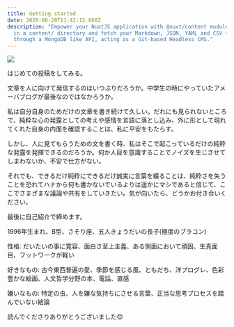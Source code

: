 ```yaml
---
title: Getting started
date: 2020-08-28T11:42:12.668Z
description: "Empower your NuxtJS application with @nuxt/content module: write
  in a content/ directory and fetch your Markdown, JSON, YAML and CSV files
  through a MongoDB like API, acting as a Git-based Headless CMS."
---
```

![](../assets/VD1B07_2.JPG)



はじめての投稿をしてみる。

文章を人に向けて発信するのはいつぶりだろうか。中学生の時にやっていたアメーバブログが最後なのではなかろうか。

私は自分自身のためだけの文章を書き続けて久しい。だれにも見られないところで、純粋な心の発露としての考えや感情を言語に落とし込み、外に形として現れてくれた自身の内面を確認することは、私に平安をもたらす。

しかし、人に見てもらうための文を書く時、私はそこで起こっているだけの純粋な発露を発揮できるのだろうか。何か人目を意識することでノイズを生じさせてしまわないか、不安で仕方がない。

それでも、できるだけ純粋にできるだけ誠実に言葉を綴ることは、純粋さを失うことを恐れてハナから何も書かないでいるよりは遥かにマシであると信じて、ここでさまざまな議論や共有をしていきたい。気が向いたら、どうかお付き合いください。

最後に自己紹介で締めます。

1996年生まれ、B型、さそり座、五人きょうだいの長子(極度のブラコン)

性格: だいたいの事に寛容、面白さ至上主義、ある側面において頑固、生真面目、フットワークが軽い

好きなもの: 古今東西普遍の愛、季節を感じる風、ともだち、洋プログレ、色彩豊かな絵画、人文哲学分野の本、電話、直感

嫌いなもの: 特定の虫、人を嫌な気持ちにさせる言葉、正当な思考プロセスを踏んでいない結論

読んでくださりありがとうございました😊